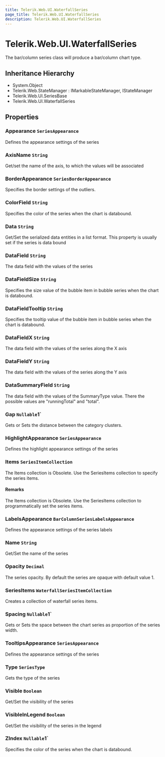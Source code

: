 ```yaml
---
title: Telerik.Web.UI.WaterfallSeries
page_title: Telerik.Web.UI.WaterfallSeries
description: Telerik.Web.UI.WaterfallSeries
---
```


# Telerik.Web.UI.WaterfallSeries

The bar/column series class will produce a bar/column chart type.

## Inheritance Hierarchy

* System.Object
* Telerik.Web.StateManager : IMarkableStateManager, IStateManager
* Telerik.Web.UI.SeriesBase
* Telerik.Web.UI.WaterfallSeries

## Properties

###  Appearance `SeriesAppearance`

Defines the appearance settings of the series

###  AxisName `String`

Get/set the name of the axis, to which the values will be associated

###  BorderAppearance `SeriesBorderAppearance`

Specifies the border settings of the outliers.

###  ColorField `String`

Specifies the color of the series when the chart is databound.

###  Data `String`

Get/Set the serialized data entities in a list format. This property is usually set if the series is data bound

###  DataField `String`

The data field with the values of the series

###  DataFieldSize `String`

Specifies the size value of the bubble item in bubble series when the chart is databound.

###  DataFieldTooltip `String`

Specifies the tooltip value of the bubble item in bubble series when the chart is databound.

###  DataFieldX `String`

The data field with the values of the series along the X axis

###  DataFieldY `String`

The data field with the values of the series along the Y axis

###  DataSummaryField `String`

The data field with the values of the SummaryType value.
            There the possible values are "runningTotal" and "total".

###  Gap `Nullable`1`

Gets or Sets the distance between the category clusters.

###  HighlightAppearance `SeriesAppearance`

Defines the highlight appearance settings of the series

###  Items `SeriesItemCollection`

The Items collection is Obsolete. Use the SeriesItems collection to specify the series items.

#### Remarks
The Items collection is Obsolete. Use the SeriesItems collection to programmatically set the series items.

###  LabelsAppearance `BarColumnSeriesLabelsAppearance`

Defines the appearance settings of the series labels

###  Name `String`

Get/Set the name of the series

###  Opacity `Decimal`

The series opacity. By default the series are opaque with default value 1.

###  SeriesItems `WaterfallSeriesItemCollection`

Creates a collection of waterfall series items.

###  Spacing `Nullable`1`

Gets or Sets the space between the chart series as proportion of the series width.

###  TooltipsAppearance `SeriesAppearance`

Defines the appearance settings of the series

###  Type `SeriesType`

Gets the type of the series

###  Visible `Boolean`

Get/Set the visibility of the series

###  VisibleInLegend `Boolean`

Get/Set the visibility of the series in the legend

###  ZIndex `Nullable`1`

Specifies the color of the series when the chart is databound.

